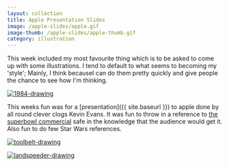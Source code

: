 ```yaml
---
layout: collection
title: Apple Presentation Slides
image: /apple-slides/apple.gif
image-thumb: /apple-slides/apple-thumb.gif
category: illustration
---
```


This week included my most favourite thing which is to be asked to come up with some illustrations. I tend to default to what seems to becoming my 'style'; Mainly, I think becauseI can do them pretty quickly and give people the chance to see how I'm thinking.

<a href="{{ site.baseurl }}/images/apple-slides/1984.gif"><img src="{{ site.baseurl }}/images/apple-slides/1984.gif" alt="1984-drawing" /></a>

This weeks fun was for a [presentation]({{ site.baseurl }}) to apple done by all round clever clogs Kevin Evans. It was fun to throw in a reference to [the superbowl commercial](http://youtu.be/R706isyDrqI) safe in the knowledge that the audience would get it. Also fun to do few Star Wars references.

<a href="{{ site.baseurl }}/images/apple-slides/toolbelt.gif"><img src="{{ site.baseurl }}/images/apple-slides/toolbelt.gif" alt="toolbelt-drawing" /></a>

<a href="{{ site.baseurl }}/images/apple-slides/landspeeder.gif"><img src="{{ site.baseurl }}/images/apple-slides/landspeeder.gif" alt="landspeeder-drawing" /></a>
